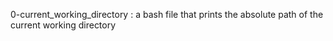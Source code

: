 0-current_working_directory : a bash file that prints the absolute path of the current working directory
